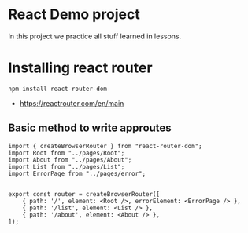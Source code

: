 # React Demo project

In this project we practice all stuff learned in lessons.

# Installing react router

```
npm install react-router-dom
```

- https://reactrouter.com/en/main

## Basic method to write approutes

```
import { createBrowserRouter } from "react-router-dom";
import Root from "../pages/Root";
import About from "../pages/About";
import List from "../pages/List";
import ErrorPage from "../pages/error";


export const router = createBrowserRouter([
    { path: '/', element: <Root />, errorElement: <ErrorPage /> },
    { path: '/list', element: <List /> },
    { path: '/about', element: <About /> },
]);

```

